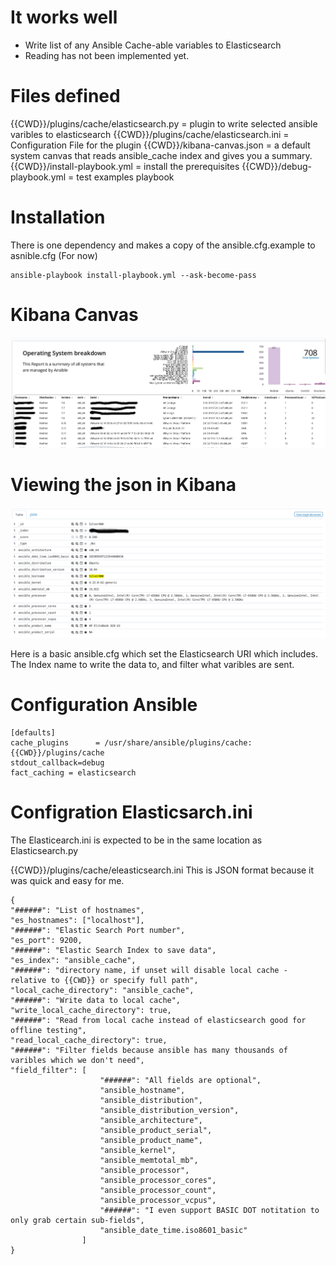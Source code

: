 # It works well

* Write list of any Ansible Cache-able variables to Elasticsearch
* Reading has not been implemented yet.

# Files defined 
{{CWD}}/plugins/cache/elasticsearch.py  = plugin to write selected ansible varibles to elasticsearch
{{CWD}}/plugins/cache/elasticsearch.ini = Configuration File for the plugin
{{CWD}}/kibana-canvas.json   = a default system canvas that reads ansible_cache index and gives you a summary.
{{CWD}}/install-playbook.yml = install the prerequisites
{{CWD}}/debug-playbook.yml   = test examples playbook

# Installation

There is one dependency and makes a copy of the ansible.cfg.example to asnible.cfg (For now)

```
ansible-playbook install-playbook.yml --ask-become-pass
```

# Kibana Canvas
![Canvas](https://github.com/eperry/ansible-plugin-cache-elasticsearch/raw/master/images/Canvas.png)


# Viewing the json in Kibana
![Json](https://github.com/eperry/ansible-plugin-cache-elasticsearch/raw/master/images/json.png)

Here is a basic ansible.cfg which set the Elasticsearch URI  which includes. The Index name to write the data to, and filter what varibles are sent.

# Configuration Ansible

```
[defaults]
cache_plugins      = /usr/share/ansible/plugins/cache:{{CWD}}/plugins/cache
stdout_callback=debug
fact_caching = elasticsearch
```

# Configration Elasticsarch.ini

The Elasticearch.ini is expected to be in the same location as Elasticsearch.py

{{CWD}}/plugins/cache/eleasticsearch.ini
This is JSON format because it was quick and easy for me. 

```
{
"######": "List of hostnames",
"es_hostnames": ["localhost"],
"######": "Elastic Search Port number",
"es_port": 9200,
"######": "Elastic Search Index to save data",
"es_index": "ansible_cache",
"######": "directory name, if unset will disable local cache - relative to {{CWD}} or specify full path",
"local_cache_directory": "ansible_cache",
"######": "Write data to local cache",
"write_local_cache_directory": true,
"######": "Read from local cache instead of elasticsearch good for offline testing",
"read_local_cache_directory": true,
"######": "Filter fields because ansible has many thousands of varibles which we don't need",
"field_filter": [
                    "######": "All fields are optional",
                    "ansible_hostname",
                    "ansible_distribution",
                    "ansible_distribution_version",
                    "ansible_architecture",
                    "ansible_product_serial",
                    "ansible_product_name",
                    "ansible_kernel",
                    "ansible_memtotal_mb",
                    "ansible_processor",
                    "ansible_processor_cores",
                    "ansible_processor_count",
                    "ansible_processor_vcpus",
                    "######": "I even support BASIC DOT notitation to only grab certain sub-fields",
                    "ansible_date_time.iso8601_basic"
                ]
}
```


